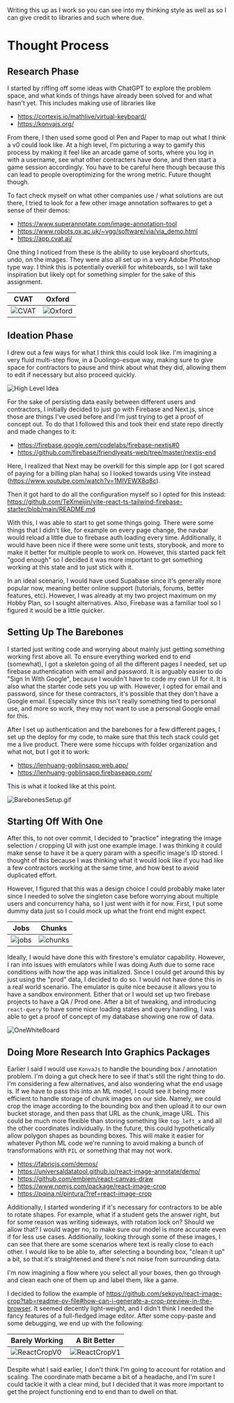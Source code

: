 Writing this up as I work so you can see into my thinking style as well as so I can give credit to libraries and such where due.

# Thought Process

## Research Phase

I started by riffing off some ideas with ChatGPT to explore the problem space, and what kinds of things have already been solved for and what hasn't yet. This includes making use of libraries like

- https://cortexjs.io/mathlive/virtual-keyboard/
- https://konvajs.org/

From there, I then used some good ol Pen and Paper to map out what I think a v0 could look like. At a high level, I'm picturing a way to gamify this process by making it feel like an arcade game of sorts, where you log in with a username, see what other contracters have done, and then start a game session accordingly. You have to be careful here though because this can lead to people overoptimizing for the wrong metric. Future thought though.

To fact check myself on what other companies use / what solutions are out there, I tried to look for a few other image annotation softwares to get a sense of their demos:

- https://www.superannotate.com/image-annotation-tool
- https://www.robots.ox.ac.uk/~vgg/software/via/via_demo.html
- https://app.cvat.ai/

One thing I noticed from these is the ability to use keyboard shortcuts, undo, on the images. They were also all set up in a very Adobe Photoshop type way. I think this is potentially overkill for whiteboards, so I will take inspiration but likely opt for something simpler for the sake of this assignment.

| CVAT              | Oxford                |
| ----------------- | --------------------- |
| ![CVAT](CVAT.png) | ![Oxford](Oxford.png) |

## Ideation Phase

I drew out a few ways for what I think this could look like. I'm imagining a very fluid multi-step flow, in a Duolingo-esque way, making sure to give space for contractors to pause and think about what they did, allowing them to edit if necessary but also proceed quickly.

![High Level Idea](HighLevelIdea.png)

For the sake of persisting data easily between different users and contractors, I initially decided to just go with Firebase and Next.js, since those are things I've used before and I'm just trying to get a proof of concept out. To do that I followed this and took their end state repo directly and made changes to it:

- https://firebase.google.com/codelabs/firebase-nextjs#0
- https://github.com/firebase/friendlyeats-web/tree/master/nextjs-end

Here, I realized that Next may be overkill for this simple app (or I got scared of paying for a billing plan haha) so I looked towards using Vite instead (https://www.youtube.com/watch?v=1MlVEWX8q8c).

Then it got hard to do all the configuration myself so I opted for this instead: https://github.com/TeXmeijin/vite-react-ts-tailwind-firebase-starter/blob/main/README.md

With this, I was able to start to get some things going. There were some things that I didn't like, for example on every page change, the navbar would reload a little due to firebase auth loading every time. Additionally, it would have been nice if there were some unit tests, storybook, and more to make it better for multiple people to work on. However, this started pack felt "good enough" so I decided it was more important to get something working at this state and to just stick with it.

In an ideal scenario, I would have used Supabase since it's generally more popular now, meaning better online support (tutorials, forums, better features, etc). However, I was already at my two project maximum on my Hobby Plan, so I sought alternatives. Also, Firebase was a familiar tool so I figured it would be a little quicker.

## Setting Up The Barebones

I started just writing code and worrying about mainly just getting something working first above all. To ensure everything worked end to end (somewhat), I got a skeleton going of all the different pages I needed, set up firebase authentication with email and password. It is arguably easier to do "Sign In With Google", because I wouldn't have to code my own UI for it. It is also what the starter code sets you up with. However, I opted for email and password, since for these contractors, it's possible that they don't have a Google email. Especially since this isn't really something tied to personal use, and more so work, they may not want to use a personal Google email for this.

After I set up authentication and the barebones for a few different pages, I set up the deploy for my code, to make sure that this tech stack could get me a live product. There were some hiccups with folder organization and what not, but I got it to work:

- https://lenhuang-goblinsapp.web.app/
- https://lenhuang-goblinsapp.firebaseapp.com/

This is what it looked like at this point.

![BarebonesSetup.gif](BarebonesSetup.gif)

## Starting Off With One

After this, to not over commit, I decided to "practice" integrating the image selection / cropping UI with just one example image. I was thinking it could make sense to have it be a query param with a specific image's ID stored. I thought of this because I was thinking what it would look like if you had like a few contractors working at the same time, and how best to avoid duplicated effort.

However, I figured that this was a design choice I could probably make later since I needed to solve the singleton case before worrying about multiple users and concurrency haha, so I just went with it for now. First, I put some dummy data just so I could mock up what the front end might expect.

| Jobs                   | Chunks                    |
| ---------------------- | ------------------------- |
| ![jobs](DummyData.png) | ![chunks](DummyData1.png) |

Ideally, I would have done this with firestore's emulator capability. However, I ran into issues with emulators while I was doing Auth due to some race conditions with how the app was initialized. Since I could get around this by just using the "prod" data, I decided to do so. I would not have done this in a real world scenario. The emulator is quite nice because it allows you to have a sandbox environment. Either that or I would set up two firebase projects to have a QA / Prod one. After a bit of tweaking, and introducing `react-query` to have some nicer loading states and query handling, I was able to get a proof of concept of my database showing one row of data.

![OneWhiteBoard](OneWhiteBoard.png)

## Doing More Research Into Graphics Packages

Earlier I said I would use `KonvaJs` to handle the bounding box / annotation problem. I'm doing a gut check here to see if that's still the right thing to do. I'm considering a few alternatives, and also wondering what the end usage is. If we have to pass this into an ML model, I could see it being more efficient to handle storage of chunk images on our side. Namely, we could crop the image according to the bounding box and then upload it to our own bucket storage, and then pass that URL as the chunk_image URL. This could be much more flexible than storing something like `top_left_x` and all the other coordinates individually. In the future, this could hypothetically allow polygon shapes as bounding boxes. This will make it easier for whatever Python ML code we're running to avoid making a bunch of transformations with `PIL` or something that may not work.

- https://fabricjs.com/demos/
- https://universaldatatool.github.io/react-image-annotate/demo/
- https://github.com/embiem/react-canvas-draw
- https://www.npmjs.com/package/react-image-crop
- https://pqina.nl/pintura/?ref=react-image-crop

Additionally, I started wondering if it's necessary for contractors to be able to rotate shapes. For example, what if a student gets the answer right, but for some reason was writing sideways, with rotation lock on? Should we allow that? I would wager no, to make sure our model is more accurate even if for less use cases. Additionally, looking through some of these images, I can see that there are some scenarios where text is really close to each other. I would like to be able to, after selecting a bounding box, "clean it up" a bit, so that it's straightened and there's not noise from surrounding data.

I'm now imagining a flow where you select all your boxes, then go through and clean each one of them up and label them, like a game.

I decided to follow the example of https://github.com/sekoyo/react-image-crop?tab=readme-ov-file#how-can-i-generate-a-crop-preview-in-the-browser. It seemed decently light-weight, and I didn't think I needed the fancy features of a full-fledged image editor. After some copy-paste and some debugging, we end up with the following:

| Barely Working                  | A Bit Better                    |
| ------------------------------- | ------------------------------- |
| ![ReactCropV0](ReactCropV0.png) | ![ReactCropV1](ReactCropV1.png) |

Despite what I said earlier, I don't think I'm going to account for rotation and scaling. The coordinate math became a bit of a headache, and I'm sure I could tackle it with a clear mind, but I decided that it was more important to get the project functioning end to end than to dwell on that.
